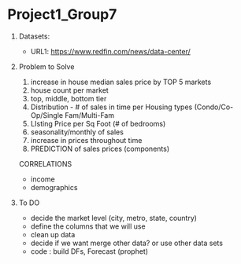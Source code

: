 # Project1_Group7

1. Datasets:
   - URL1: https://www.redfin.com/news/data-center/ 
  
2. Problem to Solve
      1. increase in house median sales price by TOP 5 markets
      2. house count per market
      3. top, middle, bottom tier
      4. Distribution - # of sales in time per Housing types (Condo/Co-Op/Single Fam/Multi-Fam
      5. LIsting Price per Sq Foot (# of bedrooms)
      6. seasonality/monthly of sales 
      7. increase in prices throughout time
      8. PREDICTION of sales prices (components)

      CORRELATIONS
      - income 
      - demographics 

3. To DO
   - decide the market level (city, metro, state, country)
   - define the columns that we will use
   - clean up data
   - decide if we want merge other data? or use other data sets
   - code : build DFs, Forecast (prophet)
   
